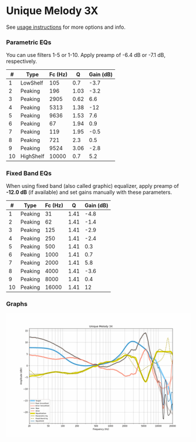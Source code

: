 # Unique Melody 3X
See [usage instructions](https://github.com/jaakkopasanen/AutoEq#usage) for more options and info.

### Parametric EQs
You can use filters 1-5 or 1-10. Apply preamp of -6.4 dB or -7.1 dB, respectively.

|   # | Type      |   Fc (Hz) |    Q |   Gain (dB) |
|-----|-----------|-----------|------|-------------|
|   1 | LowShelf  |       105 | 0.7  |        -3.7 |
|   2 | Peaking   |       196 | 1.03 |        -3.2 |
|   3 | Peaking   |      2905 | 0.62 |         6.6 |
|   4 | Peaking   |      5313 | 1.38 |       -12   |
|   5 | Peaking   |      9636 | 1.53 |         7.6 |
|   6 | Peaking   |        67 | 1.94 |         0.9 |
|   7 | Peaking   |       119 | 1.95 |        -0.5 |
|   8 | Peaking   |       721 | 2.3  |         0.5 |
|   9 | Peaking   |      9524 | 3.06 |        -2.8 |
|  10 | HighShelf |     10000 | 0.7  |         5.2 |

### Fixed Band EQs
When using fixed band (also called graphic) equalizer, apply preamp of **-12.0 dB** (if available) and set gains manually with these parameters.

|   # | Type    |   Fc (Hz) |    Q |   Gain (dB) |
|-----|---------|-----------|------|-------------|
|   1 | Peaking |        31 | 1.41 |        -4.8 |
|   2 | Peaking |        62 | 1.41 |        -1.4 |
|   3 | Peaking |       125 | 1.41 |        -2.9 |
|   4 | Peaking |       250 | 1.41 |        -2.4 |
|   5 | Peaking |       500 | 1.41 |         0.3 |
|   6 | Peaking |      1000 | 1.41 |         0.7 |
|   7 | Peaking |      2000 | 1.41 |         5.8 |
|   8 | Peaking |      4000 | 1.41 |        -3.6 |
|   9 | Peaking |      8000 | 1.41 |         0.4 |
|  10 | Peaking |     16000 | 1.41 |        12   |

### Graphs
![](./Unique%20Melody%203X.png)
